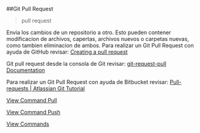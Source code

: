 ##Git Pull Request

> pull request

Envia los cambios de un repositorio a otro. Esto pueden contener modificacion de archivos, capertas, archivos nuevos o carpetas nuevas, como tambien eliminacion de ambos.
Para realizar un Git Pull Request con ayuda de GitHub revisar: [Creating a pull request](https://docs.github.com/en/pull-requests/collaborating-with-pull-requests/proposing-changes-to-your-work-with-pull-requests/creating-a-pull-request)

Git pull request desde la consola de Git revisar: [git-request-pull Documentation](https://git-scm.com/docs/git-request-pull)

Para realizar un Git Pull Request con ayuda de Bitbucket revisar: [Pull-requests | Atlassian Git Tutorial](https://www.atlassian.com/es/git/tutorials/making-a-pull-request)

[View Command Pull](Pull.md)

[View Command Push](Push.md)

[View Commands](../Commands.md)